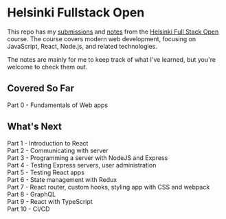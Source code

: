 # Helsinki Fullstack Open

This repo has my [submissions](submissions/) and [notes](course-notes/) from the [Helsinki Full Stack Open](https://fullstackopen.com/en/) course. The course covers modern web development, focusing on JavaScript, React, Node.js, and related technologies. 

The notes are mainly for me to keep track of what I've learned, but you're welcome to check them out.

## Covered So Far
Part 0 - Fundamentals of Web apps  

## What's Next
Part 1 - Introduction to React  
Part 2 - Communicating with server  
Part 3 - Programming a server with NodeJS and Express  
Part 4 - Testing Express servers, user administration  
Part 5 - Testing React apps  
Part 6 - State management with Redux  
Part 7 - React router, custom hooks, styling app with CSS and webpack  
Part 8 - GraphQL  
Part 9 - React with TypeScript  
Part 10 - CI/CD
